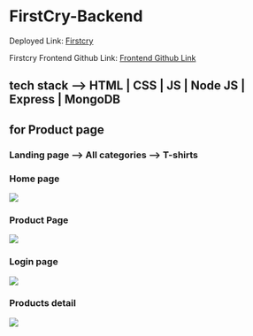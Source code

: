 # FirstCry-Backend
Deployed Link: <a href="https://pixhub-rg-2.netlify.app/" alt="link">Firstcry<a>


Firstcry Frontend Github Link: <a href="https://github.com/Rohan1366/pixhub-frontend" alt="link">Frontend Github Link<a>

## tech stack --> HTML | CSS | JS | Node JS | Express | MongoDB

## for Product page
### Landing page --> All categories --> T-shirts


### Home page
<image src="./images/firstcry.png">

### Product Page

<image src="./images/product.png">

### Login page

<image src="./images/Login.png">

### Products detail

<image src="./images/productsdtaile.png">

